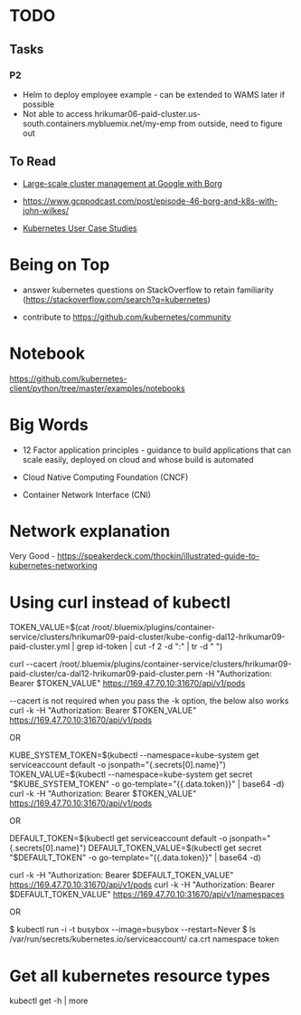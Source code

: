 # TODO

## Tasks

### P2

- Helm to deploy employee example - can be extended to WAMS later if possible
- Not able to access hrikumar06-paid-cluster.us-south.containers.mybluemix.net/my-emp from outside, need to figure out

## To Read

- [Large-scale cluster management at Google with Borg](https://research.google.com/pubs/pub43438.html)

- https://www.gcppodcast.com/post/episode-46-borg-and-k8s-with-john-wilkes/

- [Kubernetes User Case Studies](https://kubernetes.io/case-studies/)


# Being on Top

- answer kubernetes questions on StackOverflow to retain familiarity (https://stackoverflow.com/search?q=kubernetes)

- contribute to https://github.com/kubernetes/community


# Notebook

https://github.com/kubernetes-client/python/tree/master/examples/notebooks

# Big Words

- 12 Factor application principles - guidance to build applications that can scale easily, deployed on cloud and whose build is automated

- Cloud Native Computing Foundation (CNCF)

- Container Network Interface (CNI)


# Network explanation

Very Good - https://speakerdeck.com/thockin/illustrated-guide-to-kubernetes-networking


# Using curl instead of kubectl

TOKEN_VALUE=$(cat /root/.bluemix/plugins/container-service/clusters/hrikumar09-paid-cluster/kube-config-dal12-hrikumar09-paid-cluster.yml | grep id-token | cut -f 2 -d ":" | tr -d " ")

curl --cacert /root/.bluemix/plugins/container-service/clusters/hrikumar09-paid-cluster/ca-dal12-hrikumar09-paid-cluster.pem -H "Authorization: Bearer $TOKEN_VALUE"  https://169.47.70.10:31670/api/v1/pods

--cacert is not required when you pass the -k option, the below also works
curl -k -H "Authorization: Bearer $TOKEN_VALUE"  https://169.47.70.10:31670/api/v1/pods

OR

KUBE_SYSTEM_TOKEN=$(kubectl --namespace=kube-system get serviceaccount default -o jsonpath="{.secrets[0].name}")
TOKEN_VALUE=$(kubectl --namespace=kube-system get secret "$KUBE_SYSTEM_TOKEN" -o go-template="{{.data.token}}" | base64 -d)
curl -k -H "Authorization: Bearer $TOKEN_VALUE"  https://169.47.70.10:31670/api/v1/pods

OR

DEFAULT_TOKEN=$(kubectl get serviceaccount default -o jsonpath="{.secrets[0].name}")
DEFAULT_TOKEN_VALUE=$(kubectl get secret "$DEFAULT_TOKEN" -o go-template="{{.data.token}}" | base64 -d)

curl -k -H "Authorization: Bearer $DEFAULT_TOKEN_VALUE"  https://169.47.70.10:31670/api/v1/pods
curl -k -H "Authorization: Bearer $DEFAULT_TOKEN_VALUE"  https://169.47.70.10:31670/api/v1/namespaces

OR

$ kubectl run -i -t busybox --image=busybox --restart=Never
$ ls /var/run/secrets/kubernetes.io/serviceaccount/
ca.crt namespace token

# Get all kubernetes resource types

kubectl get -h | more